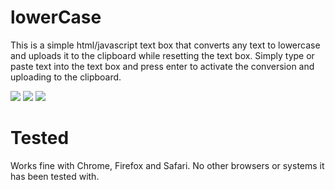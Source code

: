 # lowerCase
This is a simple html/javascript text box that converts any text to lowercase and uploads it to the clipboard while resetting the text box. Simply type or paste text into the text box and press enter to activate the conversion and uploading to the clipboard. 


<img src="https://github.com/xeoron/ackWelowerCase/blob/master/images/lowercase_test.png?raw=true"/>
<img src="https://github.com/xeoron/ackWelowerCase/blob/master/images/lowercase_resize.png?raw=true"/>
<img src="https://github.com/xeoron/ackWelowerCase/blob/master/images/lowercase_clipboard.png?raw=true"/>

# Tested 
Works fine with Chrome, Firefox and Safari. No other browsers or systems it has been tested with.
